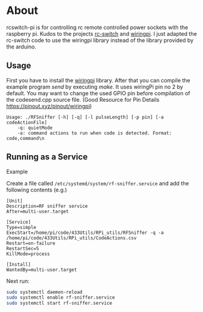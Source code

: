 # About

rcswitch-pi is for controlling rc remote controlled power sockets 
with the raspberry pi. Kudos to the projects [rc-switch](http://code.google.com/p/rc-switch)
and [wiringpi](https://projects.drogon.net/raspberry-pi/wiringpi).
I just adapted the rc-switch code to use the wiringpi library instead of
the library provided by the arduino.


## Usage

First you have to install the [wiringpi](https://projects.drogon.net/raspberry-pi/wiringpi/download-and-install/) library.
After that you can compile the example program *send* by executing *make*. 
It uses wiringPi pin no 2 by default. You may want to change the used GPIO pin before compilation of the codesend.cpp source file. (Good Resource for Pin Details https://pinout.xyz/pinout/wiringpi)

```
Usage: ./RFSniffer [-h] [-q] [-l pulseLength] [-p pin] [-a codeActionFile] 
    -q: quietMode
    -a: command actions to run when code is detected. Format: code,command\n
```

## Running as a Service
Example

Create a file called `/etc/systemd/system/rf-sniffer.service`
and add the following contents (e.g.)
```
[Unit]
Description=RF sniffer service
After=multi-user.target

[Service]
Type=simple
ExecStart=/home/pi/code/433Utils/RPi_utils/RFSniffer -q -a /home/pi/code/433Utils/RPi_utils/CodeActions.csv
Restart=on-failure
RestartSec=5
KillMode=process

[Install]
WantedBy=multi-user.target
```

Next run: 
```bash 
sudo systemctl daemon-reload
sudo systemctl enable rf-sniffer.service
sudo systemctl start rf-sniffer.service
```
